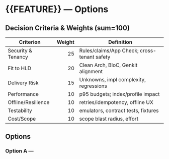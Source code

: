 # {{FEATURE}} — Options

<!-- RSOP:CRITERIA-BEGIN -->
## Decision Criteria & Weights (sum=100)
| Criterion | Weight | Definition |
|---|---:|---|
| Security & Tenancy | 25 | Rules/claims/App Check; cross-tenant safety |
| Fit to HLD | 20 | Clean Arch, BloC, Genkit alignment |
| Delivery Risk | 15 | Unknowns, impl complexity, regressions |
| Performance | 10 | p95 budgets; index/profile impact |
| Offline/Resilience | 10 | retries/idempotency, offline UX |
| Testability | 10 | emulators, contract tests, fixtures |
| Cost/Scope | 10 | scope blast radius, effort |
<!-- RSOP:CRITERIA-END -->

<!-- RSOP:OPTIONS-BEGIN -->
## Options
### Option A — <Title>
- **Approach:** <summary>
- **How it works (backend):** entrypoints, rules, indexes, data shapes
- **How it works (Flutter):** routes, blocs, repos, offline behavior
- **AI/Genkit (if applicable):** tools/steps/outputs
- **Pros:** <bullets>
- **Cons:** <bullets>
- **Risks & Mitigations:** <bullets>
- **Impacts:** migration/backcompat/quotas

### Option B — <Title>
<same structure>

### Option C — <Title>
<same structure>
<!-- RSOP:OPTIONS-END -->

<!-- RSOP:MATRIX-BEGIN -->
## Scoring Matrix
| Option | Security & Tenancy (25) | Fit (20) | Delivery (15) | Perf (10) | Offline (10) | Testability (10) | Cost (10) | **Total (100)** |
|---|---:|---:|---:|---:|---:|---:|---:|---:|
| A |  |  |  |  |  |  |  |  |
| B |  |  |  |  |  |  |  |  |
| C |  |  |  |  |  |  |  |  |
> Fill cells with integers; totals must sum correctly.
<!-- RSOP:MATRIX-END -->
